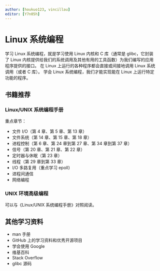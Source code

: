 ```yaml
---
author: [houkuo123, vincillau]
editor: [Y7n05h]
---
```


# Linux 系统编程

学习 Linux 系统编程，就是学习使用 Linux 内核和 C 库（通常是 glibc，它封装了 Linux 内核提供给我们的系统调用及其他有用的工具函数）为我们编写的应用程序提供的接口。
在 Linux 上运行的各种程序都会直接或间接地调用 Linux 系统调用（或者 C 库）。
学会 Linux 系统编程，我们才能实现能在 Linux 上运行特定功能的程序。

## 书籍推荐

### Linux/UNIX 系统编程手册

重点章节：

- 文件 I/O（第 4 章、第 5 章、第 13 章）
- 文件系统（第 14 章、第 15 章、第 18 章）
- 进程控制（第 6 章、第 24 章到第 27 章、第 34 章到第 37 章）
- 信号（第 20 章、第 21 章、第 22 章）
- 定时器与休眠（第 23 章）
- 线程（第 29 章到第 33 章）
- I/O 多路复用（重点学习 epoll）
- 进程间通信
- 网络编程

### UNIX 环境高级编程

可以与《Linux/UNIX 系统编程手册》对照阅读。

## 其他学习资料

- man 手册
- GitHub 上的学习资料和优秀开源项目
- 学会使用 Google
- 维基百科
- Stack Overflow
- glibc 源码
